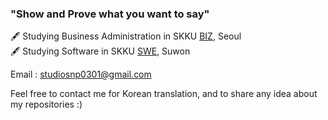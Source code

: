 ### "Show and Prove what you want to say"
<div align=right> 

<!---
[![Hits](https://hits.seeyoufarm.com/api/count/incr/badge.svg?url=https%3A%2F%2Fgithub.com%2FSNP0301&count_bg=%2359A6FF&title_bg=%23555555&icon=&icon_color=%23E7E7E7&title=Today+%2F+Total&edge_flat=false)](https://hits.seeyoufarm.com)
--->

<div align = left>

🖋 Studying Business Administration in SKKU [BIZ](https://biz.skku.edu/eng_bizskk/index.do), Seoul <br>
🖋 Studying Software in SKKU [SWE](https://cs.skku.edu/en), Suwon <br>

Email : [studiosnp0301@gmail.com](studiosnp0301@gmail.com)

Feel free to contact me for Korean translation, and to share any idea about my repositories :)
